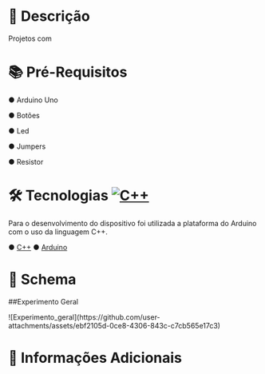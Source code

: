# 📑 Descrição
Projetos com

# 📚 Pré-Requisitos
● Arduino Uno
<p>● Botões </p>
<p>● Led</p>
<p>● Jumpers</p>
<p>● Resistor</p>

# 🛠 Tecnologias [![C++](https://img.shields.io/badge/C++-%2300599C.svg?logo=c%2B%2B&logoColor=white)](#)

Para o desenvolvimento do dispositivo foi utilizada a plataforma do Arduino com o uso da linguagem C++.

● [C++](https://www.bloodshed.net/)  ● [Arduino](https://www.arduino.cc/)

# 📖 Schema

<p>##Experimento Geral </p>
![Experimento_geral](https://github.com/user-attachments/assets/ebf2105d-0ce8-4306-843c-c7cb565e17c3)


# 📌 Informações Adicionais
